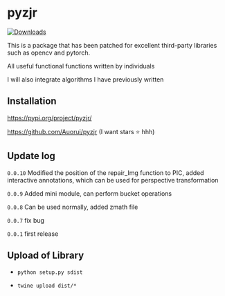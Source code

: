# pyzjr

[![Downloads](https://static.pepy.tech/badge/dumb-menu)](https://pepy.tech/project/dumb-menu)

This is a package that has been patched for excellent third-party libraries such as opencv and pytorch.

All useful functional functions written by individuals

I will also integrate algorithms I have previously written

## Installation

https://pypi.org/project/pyzjr/

https://github.com/Auorui/pyzjr (I want stars ⭐ hhh)

## Update log

`0.0.10` Modified the position of the repair_Img function to PIC, added interactive annotations, which can be used for perspective transformation

`0.0.9` Added mini module, can perform bucket operations

`0.0.8` Can be used normally, added zmath file

`0.0.7` fix bug

`0.0.1` first release

## Upload of Library

* `python setup.py sdist`

* `twine upload dist/*`